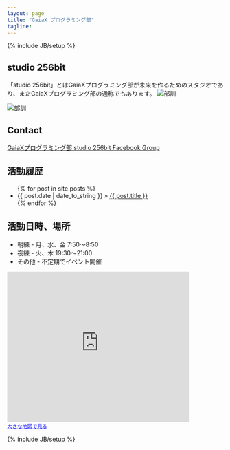 ```yaml
---
layout: page
title: "GaiaX プログラミング部"
tagline:
---
```

{% include JB/setup %}

## studio 256bit
「studio 256bit」とはGaiaXプログラミング部が未来を作るためのスタジオであり、またGaiaXプログラミング部の通称でもあります。
![部訓](https://raw.github.com/gx-hackers/studio-256bit/gh-pages/images/studio256bit.gif)

![部訓](https://raw.github.com/gx-hackers/studio-256bit/gh-pages/images/bukun.png)

## Contact
[GaiaXプログラミング部 studio 256bit Facebook Group](https://www.facebook.com/groups/358135364273478/)

## 活動履歴
<ul class="posts">
  {% for post in site.posts %}
    <li><span>{{ post.date | date_to_string }}</span> &raquo; <a href="{{ BASE_PATH }}{{ post.url }}">{{ post.title }}</a></li>
  {% endfor %}
</ul>


## 活動日時、場所
 * 朝練 - 月、水、金 7:50〜8:50
 * 夜練 - 火、木 19:30〜21:00
 * その他 - 不定期でイベント開催<br>

<iframe width="425" height="350" frameborder="0" scrolling="no" marginheight="0" marginwidth="0" src="https://maps.google.co.jp/maps?q=%E6%9D%B1%E4%BA%AC%E9%83%BD%E5%93%81%E5%B7%9D%E5%8C%BA%E5%A4%A7%E5%B4%8E%EF%BC%94%E4%B8%81%E7%9B%AE%EF%BC%92%EF%BC%8D%EF%BC%91%EF%BC%93&amp;ie=UTF8&amp;hq=&amp;hnear=%E6%9D%B1%E4%BA%AC%E9%83%BD%E5%93%81%E5%B7%9D%E5%8C%BA%E5%A4%A7%E5%B4%8E%EF%BC%94%E4%B8%81%E7%9B%AE%EF%BC%92%E2%88%92%EF%BC%91%EF%BC%93&amp;gl=jp&amp;ll=35.621427, 139.723972&amp;spn=0.001341, 0.002224&amp;t=m&amp;z=14&amp;brcurrent=3, 0x60188af04887c231:0x63cded4b3e3ba505, 0&amp;output=embed"></iframe><br />
<small><a href="https://maps.google.co.jp/maps?q=%E6%9D%B1%E4%BA%AC%E9%83%BD%E5%93%81%E5%B7%9D%E5%8C%BA%E5%A4%A7%E5%B4%8E%EF%BC%94%E4%B8%81%E7%9B%AE%EF%BC%92%EF%BC%8D%EF%BC%91%EF%BC%93&amp;ie=UTF8&amp;hq=&amp;hnear=%E6%9D%B1%E4%BA%AC%E9%83%BD%E5%93%81%E5%B7%9D%E5%8C%BA%E5%A4%A7%E5%B4%8E%EF%BC%94%E4%B8%81%E7%9B%AE%EF%BC%92%E2%88%92%EF%BC%91%EF%BC%93&amp;gl=jp&amp;ll=35.621427, 139.723972&amp;spn=0.001341, 0.002224&amp;t=m&amp;z=14&amp;brcurrent=3, 0x60188af04887c231:0x63cded4b3e3ba505, 0&amp;source=embed" style="color:#0000FF;text-align:left">大きな地図で見る</a></small>

{% include JB/setup %}
